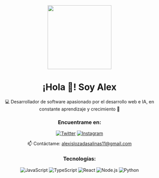 <div align="center">
  <img src="https://i.imgur.com/S3qcUnk.png" width="200" />
  
  # ¡Hola 👋! Soy Alex

  💻 Desarrollador de software apasionado por el desarrollo web e IA, en constante aprendizaje y crecimiento 🌱

  ### Encuentrame en:
  
  [![Twitter](https://img.shields.io/badge/-Twitter-1DA1F2?style=for-the-badge&logo=twitter&logoColor=white)](https://twitter.com/zudno)
  [![Instagram](https://img.shields.io/badge/-Instagram-E4405F?style=for-the-badge&logo=instagram&logoColor=white)](https://instagram.com/zudno_)
  
  📫 Contáctame: alexislozadasalinas11@gmail.com

  ### Tecnologías:

  ![JavaScript](https://img.shields.io/badge/-JavaScript-F7DF1E?style=for-the-badge&logo=javascript&logoColor=black)
  ![TypeScript](https://img.shields.io/badge/-TypeScript-3178C6?style=for-the-badge&logo=typescript&logoColor=white)
  ![React](https://img.shields.io/badge/-React-61DAFB?style=for-the-badge&logo=react&logoColor=black)
  ![Node.js](https://img.shields.io/badge/-Node.js-339933?style=for-the-badge&logo=node.js&logoColor=white)
  ![Python](https://img.shields.io/badge/-Python-3776AB?style=for-the-badge&logo=python&logoColor=white)
</div>
